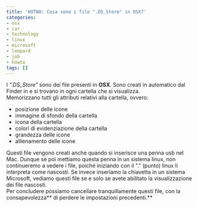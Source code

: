 ```yaml
---
title: 'HOTWO: Cosa sono i file ".DS_Store" in OSX?'
categories:
- osx
- car
- technology
- linux
- microsoft
- leopard
- job
- howto
tags: []
---
```

I _".DS_Store"_ sono dei file presenti in **OSX**. Sono creati in automatico
dal Finder in e si trovano in ogni cartella che si visualizza.  
Memorizzano tutti gli attributi relativi alla cartella, ovvero:

  * posizione delle icone
  * immagine di sfondo della cartella
  * icona della cartella
  * colori di evidenziazione della cartella
  * grandezza delle icone
  * allienamento delle icone
  

  
Questi file vengono creati anche quando si inserisce una penna usb nel Mac.
Dunque se poi mettiamo questa penna in un sistema linux, non continueremo a
vedere i file, poiché iniziando con il "." (punto) linux li interpreta come
nascosti. Se invece inseriamo la chiavetta in un sistema Microsoft, vediamo
questi file se e solo se avete abilitato la visualizzazione dei file nascosti.  
Per concludere possiamo cancellare tranquillamente questi file, con la
consapevolezza** di perdere le impostazioni precedenti.**

